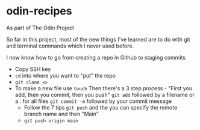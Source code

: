 # odin-recipes

As part of The Odin Project

So far in this project, most of the new things I've learned are to do with git and terminal commands which I never used before.

I now know how to go from creating a repo in Github to staging commits

- Copy SSH key
- `cd` into where you want to "put" the repo
- `git clone <>`
- To make a new file use `touch`
  Then there's a 3 step process - "First you add, then you commit, then you push"
  `git add` followed by a filename or a . for all files
  `git commit -m` followed by your commit message
  - Follow the 7 tips
    `git push` and the you can specify the remote branch name and then "Main"
  - `git push origin main`
